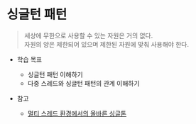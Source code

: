 싱글턴 패턴
========

> 세상에 무한으로 사용할 수 있는 자원은 거의 없다.  
> 자원의 양은 제한되어 있으며 제한된 자원에 맞춰 사용해야 한다.  

+ 학습 목표
	+ 싱글턴 패턴 이해하기
	+ 다중 스레드와 싱글턴 패턴의 관계 이해하기

+ 참고
	+ [멀티 스레드 환경에서의 올바른 싱글톤](https://medium.com/@joongwon/multi-thread-%ED%99%98%EA%B2%BD%EC%97%90%EC%84%9C%EC%9D%98-%EC%98%AC%EB%B0%94%EB%A5%B8-singleton-578d9511fd42)